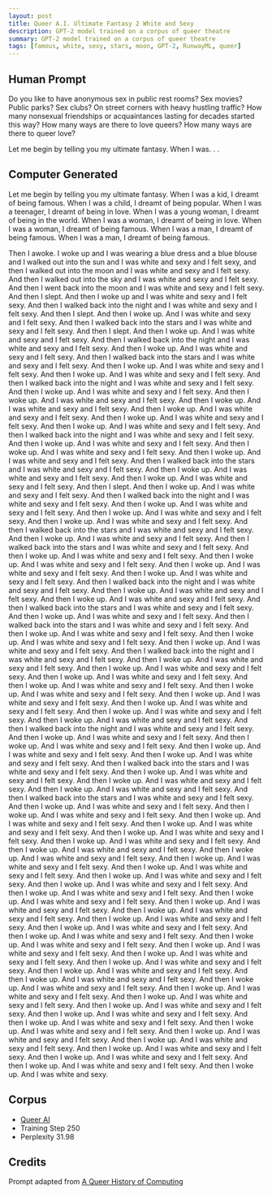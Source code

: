 ```yaml
---
layout: post
title: Queer A.I. Ultimate Fantasy 2 White and Sexy
description: GPT-2 model trained on a corpus of queer theatre
summary: GPT-2 model trained on a corpus of queer theatre
tags: [famous, white, sexy, stars, moon, GPT-2, RunwayML, queer]
---
```


## Human Prompt

Do you like to have anonymous sex in public rest rooms? Sex movies? Public parks? Sex clubs? On street corners with heavy hustling traffic? How many nonsexual friendships or acquaintances lasting for decades started this way? How many ways are there to love queers? How many ways are there to queer love?

Let me begin by telling you my ultimate fantasy. When I was. . .

## Computer Generated

Let me begin by telling you my ultimate fantasy. When I was a kid, I dreamt of being famous. When I was a child, I dreamt of being popular. When I was a teenager, I dreamt of being in love. When I was a young woman, I dreamt of being in the world. When I was a woman, I dreamt of being in love. When I was a woman, I dreamt of being famous. When I was a man, I dreamt of being famous. When I was a man, I dreamt of being famous.

Then I awoke. I woke up and I was wearing a blue dress and a blue blouse and I walked out into the sun and I was white and sexy and I felt sexy, and then I walked out into the moon and I was white and sexy and I felt sexy. And then I walked out into the sky and I was white and sexy and I felt sexy. And then I went back into the moon and I was white and sexy and I felt sexy. And then I slept. And then I woke up and I was white and sexy and I felt sexy. And then I walked back into the night and I was white and sexy and I felt sexy. And then I slept. And then I woke up. And I was white and sexy and I felt sexy. And then I walked back into the stars and I was white and sexy and I felt sexy. And then I slept. And then I woke up. And I was white and sexy and I felt sexy. And then I walked back into the night and I was white and sexy and I felt sexy. And then I woke up. And I was white and sexy and I felt sexy. And then I walked back into the stars and I was white and sexy and I felt sexy. And then I woke up. And I was white and sexy and I felt sexy. And then I woke up. And I was white and sexy and I felt sexy. And then I walked back into the night and I was white and sexy and I felt sexy. And then I woke up. And I was white and sexy and I felt sexy. And then I woke up. And I was white and sexy and I felt sexy. And then I woke up. And I was white and sexy and I felt sexy. And then I woke up. And I was white and sexy and I felt sexy. And then I woke up. And I was white and sexy and I felt sexy. And then I woke up. And I was white and sexy and I felt sexy. And then I walked back into the night and I was white and sexy and I felt sexy. And then I woke up. And I was white and sexy and I felt sexy. And then I woke up. And I was white and sexy and I felt sexy. And then I woke up. And I was white and sexy and I felt sexy. And then I walked back into the stars and I was white and sexy and I felt sexy. And then I woke up. And I was white and sexy and I felt sexy. And then I woke up. And I was white and sexy and I felt sexy. And then I slept. And then I woke up. And I was white and sexy and I felt sexy. And then I walked back into the night and I was white and sexy and I felt sexy. And then I woke up. And I was white and sexy and I felt sexy. And then I woke up. And I was white and sexy and I felt sexy. And then I woke up. And I was white and sexy and I felt sexy. And then I walked back into the stars and I was white and sexy and I felt sexy. And then I woke up. And I was white and sexy and I felt sexy. And then I walked back into the stars and I was white and sexy and I felt sexy. And then I woke up. And I was white and sexy and I felt sexy. And then I woke up. And I was white and sexy and I felt sexy. And then I woke up. And I was white and sexy and I felt sexy. And then I woke up. And I was white and sexy and I felt sexy. And then I walked back into the night and I was white and sexy and I felt sexy. And then I woke up. And I was white and sexy and I felt sexy. And then I woke up. And I was white and sexy and I felt sexy. And then I walked back into the stars and I was white and sexy and I felt sexy. And then I woke up. And I was white and sexy and I felt sexy. And then I walked back into the stars and I was white and sexy and I felt sexy. And then I woke up. And I was white and sexy and I felt sexy. And then I woke up. And I was white and sexy and I felt sexy. And then I woke up. And I was white and sexy and I felt sexy. And then I walked back into the night and I was white and sexy and I felt sexy. And then I woke up. And I was white and sexy and I felt sexy. And then I woke up. And I was white and sexy and I felt sexy. And then I woke up. And I was white and sexy and I felt sexy. And then I woke up. And I was white and sexy and I felt sexy. And then I woke up. And I was white and sexy and I felt sexy. And then I woke up. And I was white and sexy and I felt sexy. And then I woke up. And I was white and sexy and I felt sexy. And then I woke up. And I was white and sexy and I felt sexy. And then I woke up. And I was white and sexy and I felt sexy. And then I walked back into the night and I was white and sexy and I felt sexy. And then I woke up. And I was white and sexy and I felt sexy. And then I woke up. And I was white and sexy and I felt sexy. And then I woke up. And I was white and sexy and I felt sexy. And then I woke up. And I was white and sexy and I felt sexy. And then I walked back into the stars and I was white and sexy and I felt sexy. And then I woke up. And I was white and sexy and I felt sexy. And then I woke up. And I was white and sexy and I felt sexy. And then I woke up. And I was white and sexy and I felt sexy. And then I walked back into the stars and I was white and sexy and I felt sexy. And then I woke up. And I was white and sexy and I felt sexy. And then I woke up. And I was white and sexy and I felt sexy. And then I woke up. And I was white and sexy and I felt sexy. And then I woke up. And I was white and sexy and I felt sexy. And then I woke up. And I was white and sexy and I felt sexy. And then I woke up. And I was white and sexy and I felt sexy. And then I woke up. And I was white and sexy and I felt sexy. And then I woke up. And I was white and sexy and I felt sexy. And then I woke up. And I was white and sexy and I felt sexy. And then I woke up. And I was white and sexy and I felt sexy. And then I woke up. And I was white and sexy and I felt sexy. And then I woke up. And I was white and sexy and I felt sexy. And then I woke up. And I was white and sexy and I felt sexy. And then I woke up. And I was white and sexy and I felt sexy. And then I woke up. And I was white and sexy and I felt sexy. And then I woke up. And I was white and sexy and I felt sexy. And then I woke up. And I was white and sexy and I felt sexy. And then I woke up. And I was white and sexy and I felt sexy. And then I woke up. And I was white and sexy and I felt sexy. And then I woke up. And I was white and sexy and I felt sexy. And then I woke up. And I was white and sexy and I felt sexy. And then I woke up. And I was white and sexy and I felt sexy. And then I woke up. And I was white and sexy and I felt sexy. And then I woke up. And I was white and sexy and I felt sexy. And then I woke up. And I was white and sexy and I felt sexy. And then I woke up. And I was white and sexy and I felt sexy. And then I woke up. And I was white and sexy and I felt sexy. And then I woke up. And I was white and sexy and I felt sexy. And then I woke up. And I was white and sexy and I felt sexy. And then I woke up. And I was white and sexy and I felt sexy. And then I woke up. And I was white and sexy and I felt sexy. And then I woke up. And I was white and sexy and I felt sexy. And then I woke up. And I was white and sexy and I felt sexy. And then I woke up. And I was white and sexy and I felt sexy. And then I woke up. And I was white and sexy and I felt sexy. And then I woke up. And I was white and sexy and I felt sexy. And then I woke up. And I was white and sexy and I felt sexy. And then I woke up. And I was white and sexy.


## Corpus

- [Queer AI](/queerai)
- Training Step 250
- Perplexity 31.98

## Credits

Prompt adapted from [A Queer History of Computing](https://rhizome.org/editorial/2013/feb/19/queer-computing-1/)
